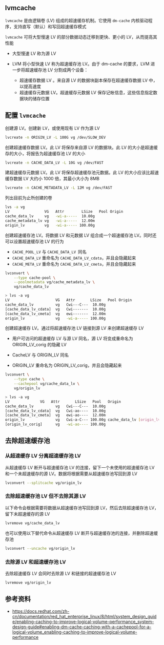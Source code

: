 ## lvmcache

`lvmcache` 是由逻辑卷 (LV) 组成的超速缓存机制。它使用 `dm-cache` 内核驱动程序，支持直写（默认）和写回超速缓存模式

`lvmcache` 可将大型慢速 LV 的部分数据动态迁移到更快、更小的 LV，从而提高其性能

- 大型慢速 LV 称为源 LV

- LVM 将小型快速 LV 称为超速缓存池 LV。由于 dm-cache 的要求，LVM 进一步将超速缓存池 LV 分割成两个设备：
  - 超速缓存数据 LV 。来自源 LV 的数据块副本保存在超速缓存数据 LV 中，以提高速度
  - 超速缓存元数据 LV。超速缓存元数据 LV 保存记帐信息，这些信息指定数据块的储存位置

## 配置 `lvmcache`

创建源 LV。创建新 LV，或使用现有 LV 作为源 LV

```bash
lvcreate -n ORIGIN_LV -L 100G vg /dev/SLOW_DEV
```

创建超速缓存数据 LV。此 LV 将保存来自源 LV 的数据块。此 LV 的大小是超速缓存的大小，将报告为超速缓存池 LV 的大小

```bash
lvcreate -n CACHE_DATA_LV -L 10G vg /dev/FAST
```

建超速缓存元数据 LV。此 LV 将保存超速缓存池元数据。此 LV 的大小应该比超速缓存数据 LV 大约小 1000 倍，其最小大小为 8MB

```bash
lvcreate -n CACHE_METADATA_LV -L 12M vg /dev/FAST
```

列出目前为止所创建的卷

```bash
lvs -a vg
LV                VG   Attr        LSize   Pool Origin
cache_data_lv     vg   -wi-a-----  10.00g
cache_metadata_lv vg   -wi-a-----  12.00m
origin_lv         vg   -wi-a----- 100.00g
```

创建超速缓存池 LV。将数据 LV 和元数据 LV 组合成一个超速缓存池 LV。同时还可以设置超速缓存池 LV 的行为

- `CACHE_POOL_LV` 与 `CACHE_DATA_LV `同名
- `CACHE_DATA_LV` 重命名为 `CACHE_DATA_LV_cdata`，并且会隐藏起来
- `CACHE_META_LV` 重命名为 `CACHE_DATA_LV_cmeta`，并且会隐藏起来

```bash
lvconvert \
    --type cache-pool \
    --poolmetadata vg/cache_metadata_lv \
    vg/cache_data_lv

> lvs -a vg
LV                     VG   Attr       LSize   Pool Origin
cache_data_lv          vg   Cwi---C---  10.00g
[cache_data_lv_cdata]  vg   Cwi-------  10.00g
[cache_data_lv_cmeta]  vg   ewi-------  12.00m
origin_lv              vg   -wi-a----- 100.00g
```

创建超速缓存 LV。通过将超速缓存池 LV 链接到源 LV 来创建超速缓存 LV

- 用户可访问的超速缓存 LV 与源 LV 同名，源 LV 将变成重命名为 ORIGIN_LV_corig 的隐藏 LV

- CacheLV 与 ORIGIN_LV 同名

- ORIGIN_LV 重命名为 ORIGIN_LV_corig，并且会隐藏起来

```bash
lvconvert \
    --type cache \
    --cachepool vg/cache_data_lv \
    vg/origin_lv

> lvs -a vg
LV              VG   Attr       LSize   Pool   Origin
cache_data_lv          vg   Cwi---C---  10.00g
[cache_data_lv_cdata]  vg   Cwi-ao----  10.00g
[cache_data_lv_cmeta]  vg   ewi-ao----  12.00m
origin_lv              vg   Cwi-a-C--- 100.00g cache_data_lv [origin_lv_corig]
[origin_lv_corig]      vg   -wi-ao---- 100.00g
```

## 去除超速缓存池

### 从超速缓存 LV 分离超速缓存池 LV

从超速缓存 LV 断开与超速缓存池 LV 的连接，留下一个未使用的超速缓存池 LV 和一个未超速缓存的源 LV。数据将根据需要从超速缓存池写回到源 LV

```bash
lvconvert --splitcache vg/origin_lv
```

### 去除超速缓存池 LV 但不去除其源 LV

以下命令会根据需要将数据从超速缓存池写回到源 LV，然后去除超速缓存池 LV，留下未超速缓存的源 LV

```bash
lvremove vg/cache_data_lv
```

也可以使用以下替代命令从超速缓存 LV 断开与超速缓存池的连接，并删除超速缓存池

```bash
lvconvert --uncache vg/origin_lv
```

### 去除源 LV 和超速缓存池 LV

去除超速缓存 LV 会同时去除源 LV 和链接的超速缓存池 LV

```bash
lvremove vg/origin_lv
```

## 参考资料

- <https://docs.redhat.com/zh-cn/documentation/red_hat_enterprise_linux/8/html/system_design_guide/enabling-caching-to-improve-logical-volume-performance_system-design-guide#enabling-dm-cache-caching-with-a-cachepool-for-a-logical-volume_enabling-caching-to-improve-logical-volume-performance>